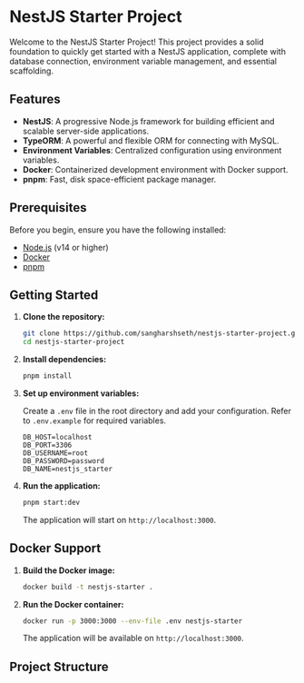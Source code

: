 
# NestJS Starter Project

Welcome to the NestJS Starter Project! This project provides a solid foundation to quickly get started with a NestJS application, complete with database connection, environment variable management, and essential scaffolding.

## Features

- **NestJS**: A progressive Node.js framework for building efficient and scalable server-side applications.
- **TypeORM**: A powerful and flexible ORM for connecting with MySQL.
- **Environment Variables**: Centralized configuration using environment variables.
- **Docker**: Containerized development environment with Docker support.
- **pnpm**: Fast, disk space-efficient package manager.

## Prerequisites

Before you begin, ensure you have the following installed:

- [Node.js](https://nodejs.org/) (v14 or higher)
- [Docker](https://www.docker.com/)
- [pnpm](https://pnpm.io/)

## Getting Started

1. **Clone the repository:**

    ```sh
    git clone https://github.com/sangharshseth/nestjs-starter-project.git
    cd nestjs-starter-project
    ```

2. **Install dependencies:**

    ```sh
    pnpm install
    ```

3. **Set up environment variables:**

    Create a `.env` file in the root directory and add your configuration. Refer to `.env.example` for required variables.

    ```env
    DB_HOST=localhost
    DB_PORT=3306
    DB_USERNAME=root
    DB_PASSWORD=password
    DB_NAME=nestjs_starter
    ```

4. **Run the application:**

    ```sh
    pnpm start:dev
    ```

    The application will start on `http://localhost:3000`.

## Docker Support

1. **Build the Docker image:**

    ```sh
    docker build -t nestjs-starter .
    ```

2. **Run the Docker container:**

    ```sh
    docker run -p 3000:3000 --env-file .env nestjs-starter
    ```

    The application will be available on `http://localhost:3000`.

## Project Structure